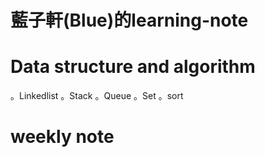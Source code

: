 # 藍子軒(Blue)的learning-note

# Data structure and algorithm
。Linkedlist
。Stack
。Queue
。Set
。sort

# weekly note

